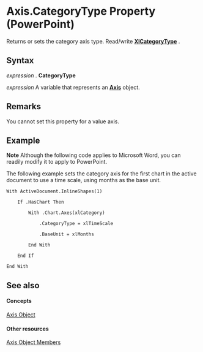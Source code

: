 
# Axis.CategoryType Property (PowerPoint)

Returns or sets the category axis type. Read/write  **[XlCategoryType](bef63c67-c329-4430-49c1-63ca37b8ba29.md)** .


## Syntax

 _expression_ . **CategoryType**

 _expression_ A variable that represents an **[Axis](38d5e006-ac32-7bdb-f9f0-e8a858dcbf49.md)** object.


## Remarks

You cannot set this property for a value axis.


## Example




 **Note**  Although the following code applies to Microsoft Word, you can readily modify it to apply to PowerPoint.

The following example sets the category axis for the first chart in the active document to use a time scale, using months as the base unit.




```
With ActiveDocument.InlineShapes(1)

    If .HasChart Then

        With .Chart.Axes(xlCategory)

            .CategoryType = xlTimeScale

            .BaseUnit = xlMonths

        End With

    End If

End With
```


## See also


#### Concepts


[Axis Object](38d5e006-ac32-7bdb-f9f0-e8a858dcbf49.md)
#### Other resources


[Axis Object Members](6c4c7cca-d62e-a7c0-b724-30d1be8a44c9.md)
